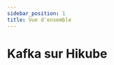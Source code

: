```yaml
---
sidebar_position: 1
title: Vue d'ensemble
---
```


# Kafka sur Hikube

<!-- TODO: Contenu à rédiger --> 